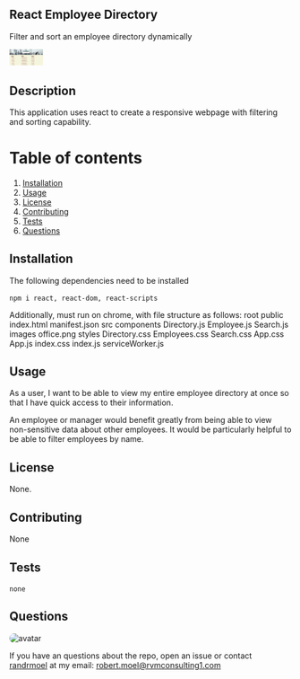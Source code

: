 ## React Employee Directory
Filter and sort an employee directory dynamically

<img src = "react-directory-pic.jpg" alt ="app picture" width ="60"/>   

## Description
This application uses react to create a responsive webpage with filtering and sorting capability.
        
# Table of contents
1. [Installation](#installation)
2. [Usage](#usage)
3. [License](#license)
4. [Contributing](#contributing)
5. [Tests](#tests)
6. [Questions](#questions)

## Installation <a name="installation"></a>
The following dependencies need to be installed

```
npm i react, react-dom, react-scripts
```
Additionally, must run on chrome, with file structure as follows:
root
    public
        index.html
        manifest.json
    src
        components
            Directory.js
            Employee.js
            Search.js
        images
            office.png
        styles
            Directory.css
            Employees.css
            Search.css
        App.css
        App.js
        index.css
        index.js
        serviceWorker.js


## Usage <a name="usage"></a>
As a user, I want to be able to view my entire employee directory at once so that I have quick access to their information.

An employee or manager would benefit greatly from being able to view non-sensitive data about other employees. It would be particularly helpful to be able to filter employees by name.

## License <a name="license"></a>
None.

## Contributing <a name="contributing"></a>
None
        
## Tests <a name = "tests"></a>

```
none

```

## Questions <a name ="questions"></a>
<img src="https://avatars2.githubusercontent.com/u/58125997?v=4" alt ="avatar" style = "border-radius: 16px" width ="30" /> 

If you have an questions about the repo, open an issue or contact [randrmoel](https://api.github.com/users/randrmoel)
at my email: robert.moel@rvmconsulting1.com